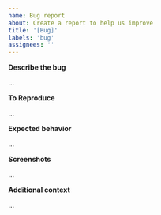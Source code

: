 ```yaml
---
name: Bug report
about: Create a report to help us improve
title: '[Bug]'
labels: 'bug'
assignees: ''
---
```


**Describe the bug**

<!-- A clear and concise description of what the bug is. -->

...

**To Reproduce**

<!--
  Steps to reproduce the behavior:
  1. Go to '...'
  2. Click on '....'
  3. Scroll down to '....'
  4. See error
-->

...

**Expected behavior**

<!-- A clear and concise description of what you expected to happen. -->

...

**Screenshots**

<!-- If applicable, add screenshots to help explain your problem. -->

...

**Additional context**

<!-- Add any other context about the problem here. -->

...
